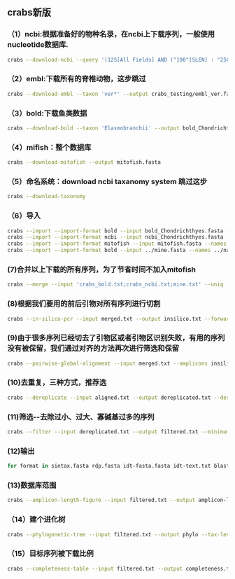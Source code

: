 ## crabs新版
### （1）ncbi:根据准备好的物种名录，在ncbi上下载序列，一般使用nucleotide数据库.
```bash 
crabs --download-ncbi --query '(12S[All Fields] AND ("100"[SLEN] : "25000"[SLEN]))' --species split_part_aa.txt --output ncbi_chondrichthyes.fasta --email johndoe@gmail.com --database nucleotide
```
### （2）embl:下载所有的脊椎动物，这步跳过
```bash
crabs --download-embl --taxon 'ver*' --output crabs_testing/embl_ver.fasta
```
### （3）bold:下载鱼类数据
```bash
crabs --download-bold --taxon 'Elasmobranchii' --output bold_Chondrichthyes.fasta
```
### （4）mifish：整个数据库
```bash
crabs --download-mitofish --output mitofish.fasta
```
### （5）命名系统：download ncbi taxanomy system 跳过这步
```bash
crabs --download-taxonomy 
```
### （6）导入
```bash
crabs --import --import-format bold --input bold_Chondrichthyes.fasta --names ../names.dmp --nodes ../nodes.dmp --acc2tax ../nucl_gb.accession2taxid --output crabs_bold.txt --ranks 'superkingdom;phylum;class;order;family;genus;species'
crabs --import --import-format ncbi --input ncbi_Chondrichthyes.fasta --names ../names.dmp --nodes ../nodes.dmp --acc2tax ../nucl_gb.accession2taxid --output crabs_ncbi.txt --ranks 'superkingdom;phylum;class;order;family;genus;species'
crabs --import --import-format mitofish --input mitofish.fasta --names ../names.dmp --nodes ../nodes.dmp --acc2tax ../nucl_gb.accession2taxid --output mitofish.txt --ranks 'superkingdom;phylum;class;order;family;genus;species'
crabs --import --import-format bold --input ../mine.fasta --names ../names.dmp --nodes ../nodes.dmp --acc2tax ../nucl_gb.accession2taxid --output mine.txt --ranks 'superkingdom;phylum;class;order;family;genus;species'
```
### (7)合并以上下载的所有序列，为了节省时间不加入mitofish
```bash
crabs --merge --input 'crabs_bold.txt;crabs_ncbi.txt;mine.txt' --uniq --output merged.txt
```
### (8)根据我们要用的前后引物对所有序列进行切割
```bash
crabs --in-silico-pcr --input merged.txt --output insilico.txt --forward GTTGGTHAATCTCGTGCCAGC --reverse CATAGTAGGGTATCTAATCCTAGTTTG
```
### (9)由于很多序列已经切去了引物区或者引物区识别失败，有用的序列没有被保留，我们通过对齐的方法再次进行筛选和保留
```bash
crabs --pairwise-global-alignment --input merged.txt --amplicons insilico.txt --output aligned.txt --forward GTTGGTHAATCTCGTGCCAGC --reverse CATAGTAGGGTATCTAATCCTAGTTTG --size-select 10000 --percent-identity 0.85 --coverage 0.85
```
### (10)去重复，三种方式，推荐选
```bash
crabs --dereplicate --input aligned.txt --output dereplicated.txt --dereplication-method 'unique_species'
```
### (11)筛选--去除过小、过大、寡碱基过多的序列
```bash
crabs --filter --input dereplicated.txt --output filtered.txt --minimum-length 100 --maximum-length 300 --maximum-n 1 --environmental --no-species-id --rank-na 2
```
### (12)输出
```bash
for format in sintax.fasta rdp.fasta idt-fasta.fasta idt-text.txt blast-notax.fasta; do crabs --export --input filtered.txt --output chondrichthyes_${format} --export-format ${format%%.*}; done
```
### (13)数据库范围
```bash
crabs --amplicon-length-figure --input filtered.txt --output amplicon-length-figure.png --tax-level 4
```
### （14）建个进化树
```bash
crabs --phylogenetic-tree --input filtered.txt --output phylo --tax-level 4 --species 'Carcharodon carcharias+Squalus acanthias'
```
### （15）目标序列被下载比例
```bash
crabs --completeness-table --input filtered.txt --output completeness.txt --names ../names.dmp --nodes ../nodes.dmp --species species-list.txt
```

